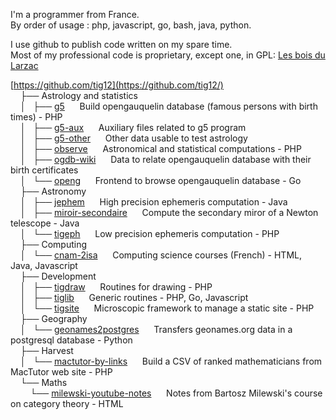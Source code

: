 I'm a programmer from France.  
By order of usage : php, javascript, go, bash, java, python.  

I use github to publish code written on my spare time.  
Most of my professional code is proprietary, except one, in GPL: [Les bois du Larzac](https://github.com/bdlarzac/chantiers)

[https://github.com/tig12](https://github.com/tig12/)  
&nbsp;&nbsp;&nbsp;&nbsp;├── Astrology and statistics  
&nbsp;&nbsp;&nbsp;&nbsp;│   ├── [g5](https://github.com/tig12/g5)&nbsp;&nbsp;&nbsp;&nbsp;&nbsp;&nbsp;Build opengauquelin database (famous persons with birth times) - PHP  
&nbsp;&nbsp;&nbsp;&nbsp;│   ├── [g5-aux](https://github.com/tig12/g5-aux)&nbsp;&nbsp;&nbsp;&nbsp;&nbsp;&nbsp;Auxiliary files related to g5 program  
&nbsp;&nbsp;&nbsp;&nbsp;│   ├── [g5-other](https://github.com/tig12/g5-other)&nbsp;&nbsp;&nbsp;&nbsp;&nbsp;&nbsp;Other data usable to test astrology  
&nbsp;&nbsp;&nbsp;&nbsp;│   ├── [observe](https://github.com/tig12/observe)&nbsp;&nbsp;&nbsp;&nbsp;&nbsp;&nbsp;Astronomical and statistical computations - PHP  
&nbsp;&nbsp;&nbsp;&nbsp;│   ├── [ogdb-wiki](https://github.com/tig12/ogdb-wiki)&nbsp;&nbsp;&nbsp;&nbsp;&nbsp;&nbsp;Data to relate opengauquelin database with their birth certificates  
&nbsp;&nbsp;&nbsp;&nbsp;│   └── [openg](https://github.com/tig12/openg)&nbsp;&nbsp;&nbsp;&nbsp;&nbsp;&nbsp;Frontend to browse opengauquelin database - Go  
&nbsp;&nbsp;&nbsp;&nbsp;├── Astronomy  
&nbsp;&nbsp;&nbsp;&nbsp;│   ├── [jephem](https://github.com/tig12/jephem)&nbsp;&nbsp;&nbsp;&nbsp;&nbsp;&nbsp;High precision ephemeris computation - Java  
&nbsp;&nbsp;&nbsp;&nbsp;│   ├── [miroir-secondaire](https://github.com/tig12/miroir-secondaire)&nbsp;&nbsp;&nbsp;&nbsp;&nbsp;&nbsp;Compute the secondary miror of a Newton telescope - Java  
&nbsp;&nbsp;&nbsp;&nbsp;│   └── [tigeph](https://github.com/tig12/tigeph)&nbsp;&nbsp;&nbsp;&nbsp;&nbsp;&nbsp;Low precision ephemeris computation - PHP  
&nbsp;&nbsp;&nbsp;&nbsp;├── Computing  
&nbsp;&nbsp;&nbsp;&nbsp;│   └── [cnam-2isa](https://github.com/tig12/cnam-2isa)&nbsp;&nbsp;&nbsp;&nbsp;&nbsp;&nbsp;Computing science courses (French) - HTML, Java, Javascript  
&nbsp;&nbsp;&nbsp;&nbsp;├── Development  
&nbsp;&nbsp;&nbsp;&nbsp;│   ├── [tigdraw](https://github.com/tig12/tigdraw)&nbsp;&nbsp;&nbsp;&nbsp;&nbsp;&nbsp;Routines for drawing - PHP  
&nbsp;&nbsp;&nbsp;&nbsp;│   ├── [tiglib](https://github.com/tig12/tiglib)&nbsp;&nbsp;&nbsp;&nbsp;&nbsp;&nbsp;Generic routines - PHP, Go, Javascript  
&nbsp;&nbsp;&nbsp;&nbsp;│   └── [tigsite](https://github.com/tig12/tigsite)&nbsp;&nbsp;&nbsp;&nbsp;&nbsp;&nbsp;Microscopic framework to manage a static site - PHP  
&nbsp;&nbsp;&nbsp;&nbsp;├── Geography  
&nbsp;&nbsp;&nbsp;&nbsp;│   └── [geonames2postgres](https://github.com/tig12/geonames2postgres)&nbsp;&nbsp;&nbsp;&nbsp;&nbsp;&nbsp;Transfers geonames.org data in a postgresql database - Python  
&nbsp;&nbsp;&nbsp;&nbsp;├── Harvest  
&nbsp;&nbsp;&nbsp;&nbsp;│   └── [mactutor-by-links](https://github.com/tig12/mactutor-by-links)&nbsp;&nbsp;&nbsp;&nbsp;&nbsp;&nbsp;Build a CSV of ranked mathematicians from MacTutor web site - PHP  
&nbsp;&nbsp;&nbsp;&nbsp;└── Maths  
&nbsp;&nbsp;&nbsp;&nbsp;&nbsp;&nbsp;&nbsp; └── [milewski-youtube-notes](https://github.com/tig12/Maths/milewski-youtube-notes)&nbsp;&nbsp;&nbsp;&nbsp;&nbsp;&nbsp;Notes from Bartosz Milewski's course on category theory - HTML  

